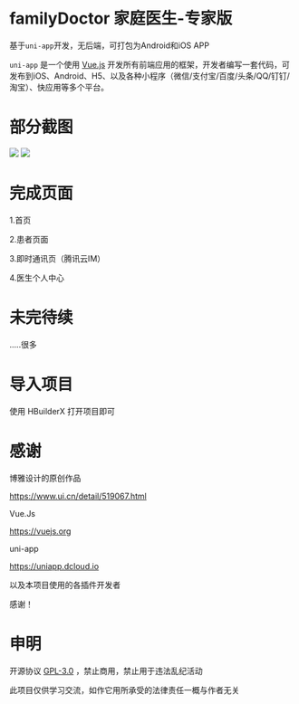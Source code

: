 # familyDoctor 家庭医生-专家版

基于`uni-app`开发，无后端，可打包为Android和iOS APP

 `uni-app` 是一个使用 [Vue.js](https://vuejs.org/) 开发所有前端应用的框架，开发者编写一套代码，可发布到iOS、Android、H5、以及各种小程序（微信/支付宝/百度/头条/QQ/钉钉/淘宝）、快应用等多个平台。 



# 部分截图

![](https://i.loli.net/2020/04/23/t4b7lq9FBuEfQoA.png)
![](https://i.loli.net/2020/04/29/QIbnOA16JClLaSH.png)



# 完成页面

1.首页

2.患者页面

3.即时通讯页（腾讯云IM）

4.医生个人中心



# 未完待续

.....很多



# 导入项目

使用 HBuilderX 打开项目即可




# 感谢

博雅设计的原创作品

https://www.ui.cn/detail/519067.html

Vue.Js

 https://vuejs.org

uni-app

 https://uniapp.dcloud.io

以及本项目使用的各插件开发者

感谢！



# 申明

开源协议  [GPL-3.0](https://github.com/wzJun1/familyDoctor/blob/master/LICENSE)  ，禁止商用，禁止用于违法乱纪活动

此项目仅供学习交流，如作它用所承受的法律责任一概与作者无关

